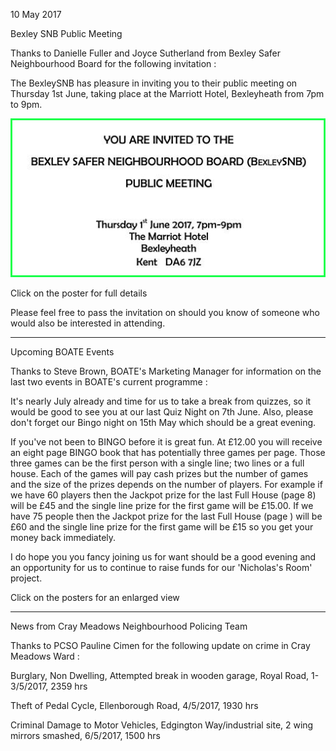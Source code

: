 10 May 2017

Bexley SNB Public Meeting

Thanks to Danielle Fuller and Joyce Sutherland from Bexley Safer Neighbourhood Board for the following invitation :

The BexleySNB has pleasure in inviting you to their public meeting on Thursday 1st June, taking place at the Marriott Hotel, Bexleyheath from 7pm to 9pm.

[](http://www.northcrayresidents.org.uk/posters/poster85.pdf)

![Image](images/nm0214_1.gif)

Click on the poster for full details

Please feel free to pass the invitation on should you know of someone who would also be interested in attending.

---

Upcoming BOATE Events

Thanks to Steve Brown, BOATE's Marketing Manager for information on the last two events in BOATE's current programme :

It's nearly July already and time for us to take a break from quizzes, so it would be good to see you at our last Quiz Night on 7th June. Also, please don't forget our Bingo night on 15th May which should be a great evening.

If you've not been to BINGO before it is great fun. At £12.00 you will receive an eight page BINGO book that has potentially three games per page. Those three games can be the first person with a single line; two lines or a full house. Each of the games will pay cash prizes but the number of games and the size of the prizes depends on the number of players. For example if we have 60 players then the Jackpot prize for the last Full House (page 8) will be £45 and the single line prize for the first game will be £15.00. If we have 75 people then the Jackpot prize for the last Full House (page ) will be £60 and the single line prize for the first game will be £15 so you get your money back immediately.

I do hope you you fancy joining us for want should be a good evening and an opportunity for us to continue to raise funds for our 'Nicholas's Room' project.

Click on the posters for an enlarged view

---

News from Cray Meadows Neighbourhood Policing Team

Thanks to PCSO Pauline Cimen for the following update on crime in Cray Meadows Ward :

Burglary, Non Dwelling, Attempted break in wooden garage, Royal Road, 1-3/5/2017, 2359 hrs

Theft of Pedal Cycle, Ellenborough Road, 4/5/2017, 1930 hrs

Criminal Damage to Motor Vehicles, Edgington Way/industrial site, 2 wing mirrors smashed, 6/5/2017, 1500 hrs
